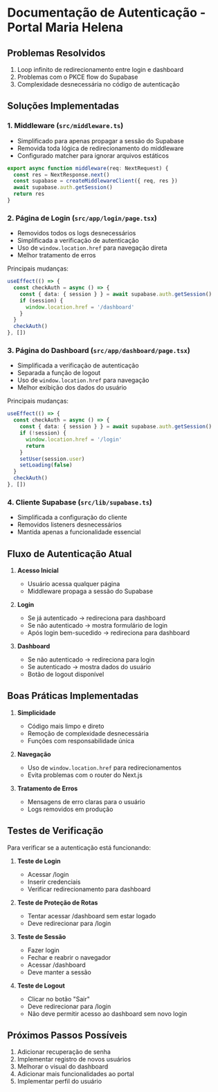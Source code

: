 # Documentação de Autenticação - Portal Maria Helena

## Problemas Resolvidos
1. Loop infinito de redirecionamento entre login e dashboard
2. Problemas com o PKCE flow do Supabase
3. Complexidade desnecessária no código de autenticação

## Soluções Implementadas

### 1. Middleware (`src/middleware.ts`)
- Simplificado para apenas propagar a sessão do Supabase
- Removida toda lógica de redirecionamento do middleware
- Configurado matcher para ignorar arquivos estáticos

```typescript
export async function middleware(req: NextRequest) {
  const res = NextResponse.next()
  const supabase = createMiddlewareClient({ req, res })
  await supabase.auth.getSession()
  return res
}
```

### 2. Página de Login (`src/app/login/page.tsx`)
- Removidos todos os logs desnecessários
- Simplificada a verificação de autenticação
- Uso de `window.location.href` para navegação direta
- Melhor tratamento de erros

Principais mudanças:
```typescript
useEffect(() => {
  const checkAuth = async () => {
    const { data: { session } } = await supabase.auth.getSession()
    if (session) {
      window.location.href = '/dashboard'
    }
  }
  checkAuth()
}, [])
```

### 3. Página do Dashboard (`src/app/dashboard/page.tsx`)
- Simplificada a verificação de autenticação
- Separada a função de logout
- Uso de `window.location.href` para navegação
- Melhor exibição dos dados do usuário

Principais mudanças:
```typescript
useEffect(() => {
  const checkAuth = async () => {
    const { data: { session } } = await supabase.auth.getSession()
    if (!session) {
      window.location.href = '/login'
      return
    }
    setUser(session.user)
    setLoading(false)
  }
  checkAuth()
}, [])
```

### 4. Cliente Supabase (`src/lib/supabase.ts`)
- Simplificada a configuração do cliente
- Removidos listeners desnecessários
- Mantida apenas a funcionalidade essencial

## Fluxo de Autenticação Atual

1. **Acesso Inicial**
   - Usuário acessa qualquer página
   - Middleware propaga a sessão do Supabase

2. **Login**
   - Se já autenticado → redireciona para dashboard
   - Se não autenticado → mostra formulário de login
   - Após login bem-sucedido → redireciona para dashboard

3. **Dashboard**
   - Se não autenticado → redireciona para login
   - Se autenticado → mostra dados do usuário
   - Botão de logout disponível

## Boas Práticas Implementadas

1. **Simplicidade**
   - Código mais limpo e direto
   - Remoção de complexidade desnecessária
   - Funções com responsabilidade única

2. **Navegação**
   - Uso de `window.location.href` para redirecionamentos
   - Evita problemas com o router do Next.js

3. **Tratamento de Erros**
   - Mensagens de erro claras para o usuário
   - Logs removidos em produção

## Testes de Verificação

Para verificar se a autenticação está funcionando:

1. **Teste de Login**
   - Acessar /login
   - Inserir credenciais
   - Verificar redirecionamento para dashboard

2. **Teste de Proteção de Rotas**
   - Tentar acessar /dashboard sem estar logado
   - Deve redirecionar para /login

3. **Teste de Sessão**
   - Fazer login
   - Fechar e reabrir o navegador
   - Acessar /dashboard
   - Deve manter a sessão

4. **Teste de Logout**
   - Clicar no botão "Sair"
   - Deve redirecionar para /login
   - Não deve permitir acesso ao dashboard sem novo login

## Próximos Passos Possíveis

1. Adicionar recuperação de senha
2. Implementar registro de novos usuários
3. Melhorar o visual do dashboard
4. Adicionar mais funcionalidades ao portal
5. Implementar perfil do usuário

